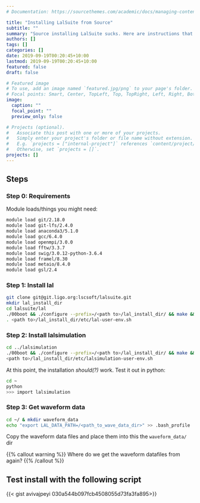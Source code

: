 ```yaml
---
# Documentation: https://sourcethemes.com/academic/docs/managing-content/

title: "Installing LalSuite from Source"
subtitle: ""
summary: "Source installing LalSuite sucks. Here are instructions that have worked for me."
authors: []
tags: []
categories: []
date: 2019-09-19T00:20:45+10:00
lastmod: 2019-09-19T00:20:45+10:00
featured: false
draft: false

# Featured image
# To use, add an image named `featured.jpg/png` to your page's folder.
# Focal points: Smart, Center, TopLeft, Top, TopRight, Left, Right, BottomLeft, Bottom, BottomRight.
image:
  caption: ""
  focal_point: ""
  preview_only: false

# Projects (optional).
#   Associate this post with one or more of your projects.
#   Simply enter your project's folder or file name without extension.
#   E.g. `projects = ["internal-project"]` references `content/project/deep-learning/index.md`.
#   Otherwise, set `projects = []`.
projects: []
---
```


## Steps
### Step 0: Requirements  
Module loads/things you might need:
```bash
module load git/2.18.0
module load git-lfs/2.4.0
module load anaconda3/5.1.0
module load gcc/6.4.0
module load openmpi/3.0.0
module load fftw/3.3.7
module load swig/3.0.12-python-3.6.4
module load framel/8.30
module load metaio/8.4.0
module load gsl/2.4
```
### Step 1: Install lal
```bash
git clone git@git.ligo.org:lscsoft/lalsuite.git
mkdir lal_install_dir
cd lalsuite/lal
./00boot && ./configure --prefix=/<path to>/lal_install_dir/ && make && make install
. <path to>/lal_install_dir/etc/lal-user-env.sh
```
### Step 2: Install lalsimulation
```bash
cd ../lalsimulation
./00boot && ./configure --prefix=/<path to>/lal_install_dir/ && make && make install
<path to>/lal_install_dir/etc/lalsimulation-user-env.sh
```
At this point, the installation _should(?)_ work. Test it out in python:
```bash
cd ~
python
>>> import lalsimulation
```

### Step 3: Get waveform data

```bash
cd ~/ & mkdir waveform_data
echo "export LAL_DATA_PATH=/<path_to_wave_data_dir>" >> .bash_profile
````
Copy the waveform data files and place them into this the `waveform_data/` dir

{{% callout warning %}}
Where do we get the waveform datafiles from again?
{{% /callout %}}

## Test install with the following script

{{< gist avivajpeyi 030a544b097fcb4508055d73fa3fa895>}}
